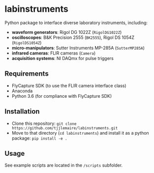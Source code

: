 # labinstruments

Python package to interface diverse laboratory instruments, including:
- **waveform generators**: Rigol DG 1022Z (`RigolDG1022Z`)
- **oscilloscopes**: B&K Precision 2555 (`BK2555`), Rigol DS 1054Z (`RigolDS1054Z`)
- **micro-manipulators**: Sutter Instruments MP-285A (`SutterMP285A`)
- **infrared cameras**: FLIR cameras (`Camera`)
- **acquisition systems**: NI DAQmx for pulse triggers

## Requirements

- FlyCapture SDK (to use the FLIR camera interface class)
- Anaconda
- Python 3.6 (for compliance with FlyCapture SDK)

## Installation

- Clone this repository: `git clone https://github.com/tjjlemaire/labinstruments.git`
- Move to that directory (`cd labinstruments`) and install it as a python package: `pip install -e .`

## Usage

See example scripts are located in the `/scripts` subfolder.
